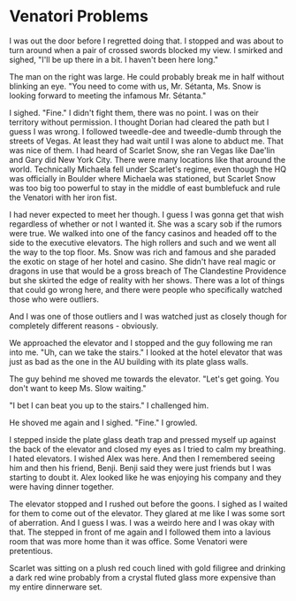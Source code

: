 # Venatori Problems
I was out the door before I regretted doing that.  I stopped and was about to turn around when a pair of crossed swords blocked my view.  I smirked and sighed, "I'll be up there in a bit. I haven't been here long."

The man on the right was large.  He could probably break me in half without blinking an eye.  "You need to come with us, Mr. Sétanta, Ms. Snow is looking forward to meeting the infamous Mr. Sétanta."

I sighed.  "Fine."  I didn't fight them, there was no point.  I was on their territory without permission.  I thought Dorian had cleared the path but I guess I was wrong.  I followed tweedle-dee and tweedle-dumb through the streets of Vegas.  At least they had wait until I was alone to abduct me.  That was nice of them.  I had heard of Scarlet Snow, she ran Vegas like Dae'lin and Gary did New York City.  There were many locations like that around the world.  Technically Michaela fell under Scarlet's regime, even though the HQ was officially in Boulder where Michaela was stationed, but Scarlet Snow was too big too powerful to stay in the middle of east bumblefuck and rule the Venatori with her iron fist.

I had never expected to meet her though.  I guess I was gonna get that wish regardless of whether or not I wanted it.  She was a scary sob if the rumors were true.  We walked into one of the fancy casinos and headed off to the side to the executive elevators.  The high rollers and such and we went all the way to the top floor.  Ms. Snow was rich and famous and she paraded the exotic on stage of her hotel and casino.  She didn't have real magic or dragons in use that would be a gross breach of The Clandestine Providence but she skirted the edge of reality with her shows.  There was a lot of things that could go wrong here, and there were people who specifically watched those who were outliers.  

And I was one of those outliers and I was watched just as closely though for completely different reasons - obviously.

We approached the elevator and I stopped and the guy following me ran into me.    "Uh, can we take the stairs."  I looked at the hotel elevator that was just as bad as the one in the AU building with its plate glass walls.  

The guy behind me  shoved me towards the elevator.  "Let's get going. You don't want to keep Ms. Slow waiting."

"I bet I can beat you up to the stairs."  I challenged him.

He shoved me again and I sighed.  "Fine."  I growled.

I stepped inside the plate glass death trap and pressed myself up against the back of the elevator and closed my eyes as I tried to calm my breathing.  I hated elevators.  I wished Alex was here.  And then I remembered seeing him and then his friend, Benji.  Benji said they were just friends but I was starting to doubt it.  Alex looked like he was enjoying his company and they were having dinner together.

The elevator stopped and I rushed out before the goons.  I sighed as I waited for them to come out of the elevator.  They glared at me like I was some sort of aberration.  And I guess I was.  I was a weirdo here and I was okay with that.  The stepped in front of me again and I followed them into a lavious room that was more home than it was office.  Some Venatori were pretentious.  

Scarlet was sitting on a plush red couch lined with gold filigree and drinking a dark red wine probably from a crystal fluted glass more expensive than my entire dinnerware set.

 
<!--stackedit_data:
eyJoaXN0b3J5IjpbLTMxNzI0Mzg2NCwtMTg1MDEzNzQ3NywtMT
U5Mzk2MjE4NiwtMTkxNzExNTM0MSwxMzM1MTA5NTI2LDE1ODk0
NjcxOTYsLTE0MTU1MzEzMjYsMTgyOTg2NDMwMSwxOTQwNDE4NC
wtNzkxNTI0NDMyLC0xNTU5NTQ0MDMxLC0yNjAxNDc4OTAsMTgz
MTI0NTI1MCwyMDg5NTQ3OTY3LC0xOTE5OTkzNTIzLC0xNDYyOD
U2NzM2LC03OTc1NjgwNzAsLTgyOTk1OTI3N119
-->